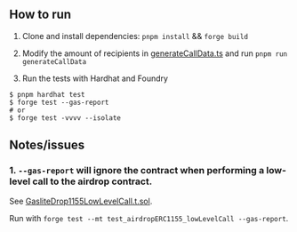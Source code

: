 ## How to run

1. Clone and install dependencies: `pnpm install` && `forge build`

2. Modify the amount of recipients in [generateCallData.ts](./scripts/generateCallData.ts) and run `pnpm run generateCallData`

3. Run the tests with Hardhat and Foundry

```shell
$ pnpm hardhat test
$ forge test --gas-report
# or
$ forge test -vvvv --isolate
```

## Notes/issues

### 1. `--gas-report` will ignore the contract when performing a low-level call to the airdrop contract.

See [GasliteDrop1155LowLevelCall.t.sol](./test/GasliteDrop1155LowLevelCall.t.sol).

Run with `forge test --mt test_airdropERC1155_lowLevelCall --gas-report`.
